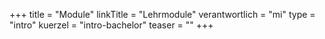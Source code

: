 +++
title = "Module"
linkTitle = "Lehrmodule"
verantwortlich = "mi"
type = "intro"
kuerzel = "intro-bachelor"
teaser = ""
+++
